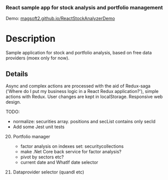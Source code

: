 
### React sample app for stock analysis and portfolio management

Demo: [magsoft2.github.io/ReactStockAnalyzerDemo](https://magsoft2.github.io/ReactStockAnalyzerDemo)

# Description

Sample application for stock and portfolio analysis, based on free data providers (moex only for now).

## Details

Async and complex actions are processed with the aid of Redux-saga ('Where do I put my business logic in a React Redux application?'), 
simple actions with Redux.
User changes are kept in localStorage.
Responsive web design.


TODO:

 - normalize: securities array. positions and secList contains only secId
 - Add some Jest unit tests

20. Portfolio manager
    - factor analysis on indexes set: securitycollections
    - make .Net Core back service for factor analysis?
    - pivot by sectors etc?
    - current date and WhatIf date selector

101. Dataprovider selector (quandl etc)